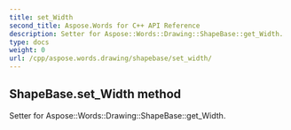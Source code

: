 ```yaml
---
title: set_Width
second_title: Aspose.Words for C++ API Reference
description: Setter for Aspose::Words::Drawing::ShapeBase::get_Width. 
type: docs
weight: 0
url: /cpp/aspose.words.drawing/shapebase/set_width/
---
```

## ShapeBase.set_Width method


Setter for Aspose::Words::Drawing::ShapeBase::get_Width. 

